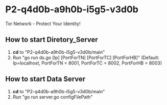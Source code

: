 # P2-q4d0b-a9h0b-i5g5-v3d0b
Tor Network - Protect Your Identity!

## How to start Diretory_Server
1. **cd** to "P2-q4d0b-a9h0b-i5g5-v3d0b/main" 
2. Run "go run ds.go [Ip] [PortForTN] [PortForTC] [PortForHB]" 
   (Default: Ip=localhost, PortForTN = 8001, PortForTC = 8002, PortForHB = 8003)
   
## How to start Data Server
1. **cd** to "P2-q4d0b-a9h0b-i5g5-v3d0b/main"
2. Run "go run server.go configFilePath"
